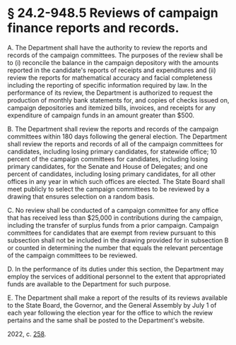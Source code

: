# § 24.2-948.5 Reviews of campaign finance reports and records.

<p>A. The Department shall have the authority to review the reports and records of the campaign committees. The purposes of the review shall be to (i) reconcile the balance in the campaign depository with the amounts reported in the candidate's reports of receipts and expenditures and (ii) review the reports for mathematical accuracy and facial completeness including the reporting of specific information required by law. In the performance of its review, the Department is authorized to request the production of monthly bank statements for, and copies of checks issued on, campaign depositories and itemized bills, invoices, and receipts for any expenditure of campaign funds in an amount greater than $500.</p><p>B. The Department shall review the reports and records of the campaign committees within 180 days following the general election. The Department shall review the reports and records of all of the campaign committees for candidates, including losing primary candidates, for statewide office; 10 percent of the campaign committees for candidates, including losing primary candidates, for the Senate and House of Delegates; and one percent of candidates, including losing primary candidates, for all other offices in any year in which such offices are elected. The State Board shall meet publicly to select the campaign committees to be reviewed by a drawing that ensures selection on a random basis.</p><p>C. No review shall be conducted of a campaign committee for any office that has received less than $25,000 in contributions during the campaign, including the transfer of surplus funds from a prior campaign. Campaign committees for candidates that are exempt from review pursuant to this subsection shall not be included in the drawing provided for in subsection B or counted in determining the number that equals the relevant percentage of the campaign committees to be reviewed.</p><p>D. In the performance of its duties under this section, the Department may employ the services of additional personnel to the extent that appropriated funds are available to the Department for such purpose.</p><p>E. The Department shall make a report of the results of its reviews available to the State Board, the Governor, and the General Assembly by July 1 of each year following the election year for the office to which the review pertains and the same shall be posted to the Department's website.</p><p>2022, c. <a href='http://lis.virginia.gov/cgi-bin/legp604.exe?221+ful+CHAP0258'>258</a>.</p>